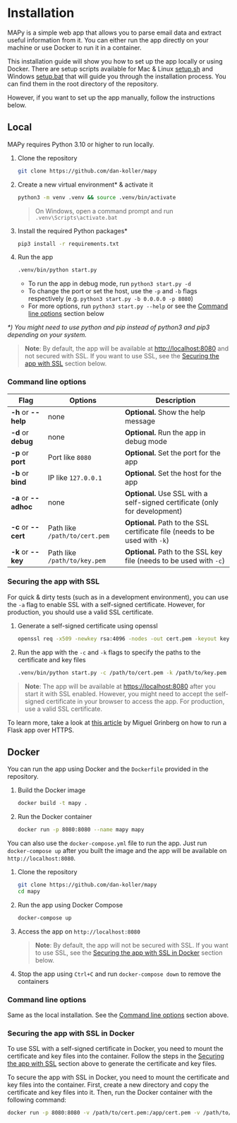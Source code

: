 # Installation

MAPy is a simple web app that allows you to parse email data and extract useful information from it. You can either run the app directly on your machine or use Docker to run it in a container.

This installation guide will show you how to set up the app locally or using Docker. There are setup scripts available for Mac & Linux [setup.sh](../setup.sh) and Windows [setup.bat](../setup.bat) that will guide you through the installation process. You can find them in the root directory of the repository.

However, if you want to set up the app manually, follow the instructions below.

## Local

MAPy requires Python 3.10 or higher to run locally.

1. Clone the repository

    ```bash
    git clone https://github.com/dan-koller/mapy
    ```

2. Create a new virtual environment\* & activate it

    ```bash
    python3 -m venv .venv && source .venv/bin/activate
    ```

    > On Windows, open a command prompt and run `.venv\Scripts\activate.bat`

3. Install the required Python packages\*

    ```bash
    pip3 install -r requirements.txt
    ```

4. Run the app

    ```bash
    .venv/bin/python start.py
    ```

    - To run the app in debug mode, run `python3 start.py -d`
    - To change the port or set the host, use the `-p` and `-b` flags respectively (e.g. `python3 start.py -b 0.0.0.0 -p 8080`)
    - For more options, run `python3 start.py --help` or see the [Command line options](#command-line-options) section below

_\*) You might need to use python and pip instead of python3 and pip3 depending on your system._

> **Note**: By default, the app will be available at [http://localhost:8080](http://localhost:8080) and not secured with SSL. If you want to use SSL, see the [Securing the app with SSL](#securing-the-app-with-ssl) section below.

### Command line options

| Flag                  | Options                       | Description                                                                 |
| --------------------- | ----------------------------- | --------------------------------------------------------------------------- |
| **-h** or **--help**  | none                          | **Optional.** Show the help message                                         |
| **-d** or **debug**   | none                          | **Optional.** Run the app in debug mode                                     |
| **-p** or **port**    | Port like `8080`              | **Optional.** Set the port for the app                                      |
| **-b** or **bind**    | IP like `127.0.0.1`           | **Optional.** Set the host for the app                                      |
| **-a** or **--adhoc** | none                          | **Optional.** Use SSL with a self-signed certificate (only for development) |
| **-c** or **--cert**  | Path like `/path/to/cert.pem` | **Optional.** Path to the SSL certificate file (needs to be used with `-k`) |
| **-k** or **--key**   | Path like `/path/to/key.pem`  | **Optional.** Path to the SSL key file (needs to be used with `-c`)         |

### Securing the app with SSL

For quick & dirty tests (such as in a development environment), you can use the `-a` flag to enable SSL with a self-signed certificate. However, for production, you should use a valid SSL certificate.

1. Generate a self-signed certificate using openssl

    ```bash
    openssl req -x509 -newkey rsa:4096 -nodes -out cert.pem -keyout key.pem -days 365
    ```

2. Run the app with the `-c` and `-k` flags to specify the paths to the certificate and key files

    ```bash
    .venv/bin/python start.py -c /path/to/cert.pem -k /path/to/key.pem
    ```

> **Note**: The app will be available at [https://localhost:8080](https://localhost:8080) after you start it with SSL enabled. However, you might need to accept the self-signed certificate in your browser to access the app. For production, use a valid SSL certificate.

To learn more, take a look at [this article](https://blog.miguelgrinberg.com/post/running-your-flask-application-over-https) by Miguel Grinberg on how to run a Flask app over HTTPS.

## Docker

You can run the app using Docker and the `Dockerfile` provided in the repository.

1. Build the Docker image

    ```bash
    docker build -t mapy .
    ```

2. Run the Docker container

    ```bash
    docker run -p 8080:8080 --name mapy mapy
    ```

You can also use the `docker-compose.yml` file to run the app. Just run `docker-compose up` after you built the image and the app will be available on `http://localhost:8080`.

1. Clone the repository

    ```bash
    git clone https://github.com/dan-koller/mapy
    cd mapy
    ```

2. Run the app using Docker Compose

    ```bash
    docker-compose up
    ```

3. Access the app on `http://localhost:8080`

    > **Note**: By default, the app will not be secured with SSL. If you want to use SSL, see the [Securing the app with SSL in Docker](#securing-the-app-with-ssl-in-docker) section below.

4. Stop the app using `Ctrl+C` and run `docker-compose down` to remove the containers

### Command line options

Same as the local installation. See the [Command line options](#command-line-options) section above.

### Securing the app with SSL in Docker

To use SSL with a self-signed certificate in Docker, you need to mount the certificate and key files into the container. Follow the steps in the [Securing the app with SSL](#securing-the-app-with-ssl) section above to generate the certificate and key files.

To secure the app with SSL in Docker, you need to mount the certificate and key files into the container. First, create a new directory and copy the certificate and key files into it. Then, run the Docker container with the following command:

```bash
docker run -p 8080:8080 -v /path/to/cert.pem:/app/cert.pem -v /path/to/key.pem:/app/key.pem --name mapy mapy -c /app/cert.pem -k /app/key.pem
```
